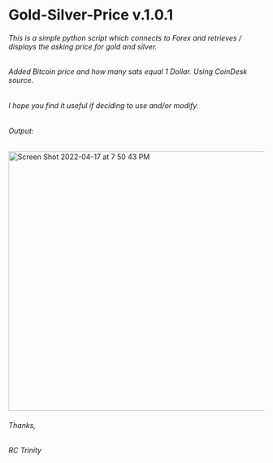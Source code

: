 
# Gold-Silver-Price v.1.0.1

###### This is a simple python script which connects to Forex and retrieves / displays the asking price for gold and silver.
###### Added Bitcoin price and how many sats equal 1 Dollar. Using CoinDesk source.

###### I hope you find it useful if deciding to use and/or modify. 

###### Output:
<img width="511" alt="Screen Shot 2022-04-17 at 7 50 43 PM" src="https://user-images.githubusercontent.com/103879453/163738786-7071f1e9-3944-41f5-bee5-cf32f16004db.png">




###### Thanks,
###### RC Trinity


